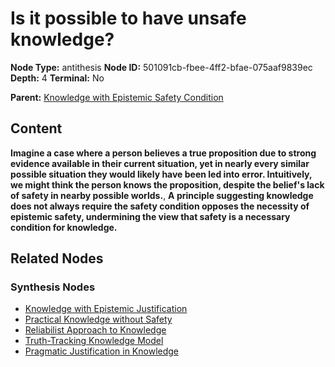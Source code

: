 # Is it possible to have unsafe knowledge?

**Node Type:** antithesis
**Node ID:** 501091cb-fbee-4ff2-bfae-075aaf9839ec
**Depth:** 4
**Terminal:** No

**Parent:** [Knowledge with Epistemic Safety Condition](knowledge-with-epistemic-safety-condition-synthesis-8aa083bc-d779-4190-957e-681fb9e5cd7c.md)

## Content

**Imagine a case where a person believes a true proposition due to strong evidence available in their current situation, yet in nearly every similar possible situation they would likely have been led into error. Intuitively, we might think the person knows the proposition, despite the belief's lack of safety in nearby possible worlds.**, **A principle suggesting knowledge does not always require the safety condition opposes the necessity of epistemic safety, undermining the view that safety is a necessary condition for knowledge.**

## Related Nodes

### Synthesis Nodes

- [Knowledge with Epistemic Justification](knowledge-with-epistemic-justification-synthesis-7c93a5ca-3b49-4148-8244-bdeb70c3d639.md)
- [Practical Knowledge without Safety](practical-knowledge-without-safety-synthesis-9b6976d1-cdff-4154-9e90-f8284a72e915.md)
- [Reliabilist Approach to Knowledge](reliabilist-approach-to-knowledge-synthesis-1a6fbaed-62f2-43a1-8343-2941d7ecaf1e.md)
- [Truth-Tracking Knowledge Model](truth-tracking-knowledge-model-synthesis-9775b148-7df6-4143-a69a-446b3a8e3c8a.md)
- [Pragmatic Justification in Knowledge](pragmatic-justification-in-knowledge-synthesis-9b524103-e7ee-4f45-b36d-dc38ae45839e.md)
